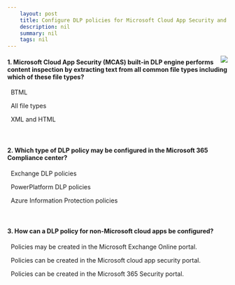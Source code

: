 ```yaml
---
    layout: post
    title: Configure DLP policies for Microsoft Cloud App Security and Power Platform 
    description: nil
    summary: nil
    tags: nil
---
```



 <a target="_blank" href="https://docs.microsoft.com/en-us/learn/modules/create-configure-data-loss-prevention-policies/6-knowledge-check/"><i class="fas fa-external-link-alt"></i> </a>
 <img align="right" src="https://docs.microsoft.com/en-us/learn/achievements/create-and-configure-data-loss-prevention-policies.svg">
####  1. Microsoft Cloud App Security (MCAS) built-in DLP engine performs content inspection by extracting text from all common file types including which of these file types?


<i class='far fa-square'></i> &nbsp;&nbsp;BTML

<i class='far fa-square'></i> &nbsp;&nbsp;All file types

<i class='fas fa-check-square' style='color: Dodgerblue;'></i> &nbsp;&nbsp;XML and HTML
<br />
<br />
<br />

####  2. Which type of DLP policy may be configured in the Microsoft 365 Compliance center?


<i class='fas fa-check-square' style='color: Dodgerblue;'></i> &nbsp;&nbsp;Exchange DLP policies

<i class='far fa-square'></i> &nbsp;&nbsp;PowerPlatform DLP policies

<i class='far fa-square'></i> &nbsp;&nbsp;Azure Information Protection policies
<br />
<br />
<br />

####  3. How can a DLP policy for non-Microsoft cloud apps be configured?


<i class='far fa-square'></i> &nbsp;&nbsp;Policies may be created in the Microsoft Exchange Online portal.

<i class='fas fa-check-square' style='color: Dodgerblue;'></i> &nbsp;&nbsp;Policies can be created in the Microsoft cloud app security portal.

<i class='far fa-square'></i> &nbsp;&nbsp;Policies can be created in the Microsoft 365 Security portal.
<br />
<br />
<br />
